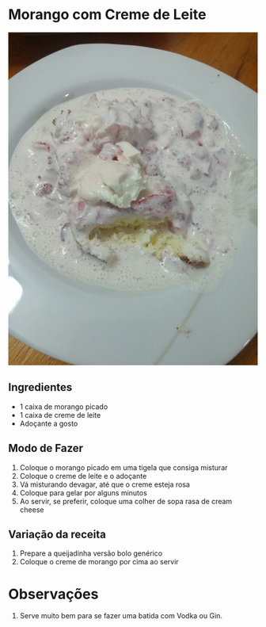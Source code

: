 # Morango com Creme de Leite

![Arroz de Couve-flor](images/morango-com-creme-de-leite.jpg)

## Ingredientes

* 1 caixa de morango picado
* 1 caixa de creme de leite
* Adoçante a gosto

## Modo de Fazer

1. Coloque o morango picado em uma tigela que consiga misturar
2. Coloque o creme de leite e o adoçante
3. Vá misturando devagar, até que o creme esteja rosa
4. Coloque para gelar por alguns minutos
5. Ao servir, se preferir, coloque uma colher de sopa rasa de cream cheese


## Variação da receita

1. Prepare a queijadinha versão bolo genérico
2. Coloque o creme de morango por cima ao servir

# Observações

1. Serve muito bem para se fazer uma batida com Vodka ou Gin.
